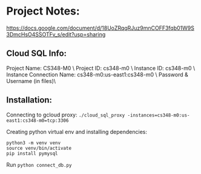 # Project Notes:
https://docs.google.com/document/d/18UoZRqqRJuz9mnCOFF3fqb01W9S3DmcHsO4SSOTFv_s/edit?usp=sharing

## Cloud SQL Info:
Project Name: CS348-M0 \\
Project ID: cs348-m0 \\
Instance ID: cs348-m0 \\
Instance Connection Name: cs348-m0:us-east1:cs348-m0 \\
Password & Username (in files)\\

## Installation:

Connecting to gcloud proxy: `./cloud_sql_proxy -instances=cs348-m0:us-east1:cs348-m0=tcp:3306`

Creating python virtual env and installing dependencies:
```
python3 -m venv venv
source venv/bin/activate
pip install pymysql
```

Run `python connect_db.py`
